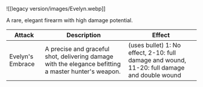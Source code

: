 ![[legacy version/images/Evelyn.webp]]

A rare, elegant firearm with high damage potential.

| Attack           | Description                                                                                          | Effect                                                                                       |
| ---------------- | ---------------------------------------------------------------------------------------------------- | -------------------------------------------------------------------------------------------- |
| Evelyn's Embrace | A precise and graceful shot, delivering damage with the elegance befitting a master hunter's weapon. | (uses bullet) 1: No effect, 2-10: full damage and wound, 11-20: full damage and double wound |
